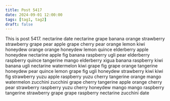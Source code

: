 ```yaml
---
title: Post 5417
date: 2024-09-01 12:00:00
tags: [tag1, tag2]
draft: false
---
```

This is post 5417.
nectarine
date
nectarine
grape
banana
orange
strawberry
strawberry
grape
pear
apple
grape
cherry
pear
orange
lemon
kiwi
honeydew
orange
orange
honeydew
lemon
quince
elderberry
apple
honeydew
nectarine
apple
fig
banana
raspberry
ugli
pear
elderberry
raspberry
quince
tangerine
mango
elderberry
xigua
banana
raspberry
kiwi
banana
ugli
nectarine
watermelon
kiwi
grape
fig
grape
orange
tangerine
honeydew
pear
quince
lemon
grape
fig
ugli
honeydew
strawberry
kiwi
kiwi
fig
strawberry
yuzu
apple
raspberry
yuzu
cherry
tangerine
orange
mango
watermelon
zucchini
zucchini
grape
cherry
tangerine
apple
orange
cherry
pear
strawberry
raspberry
yuzu
cherry
honeydew
mango
mango
raspberry
tangerine
strawberry
grape
grape
raspberry
nectarine
zucchini
date
